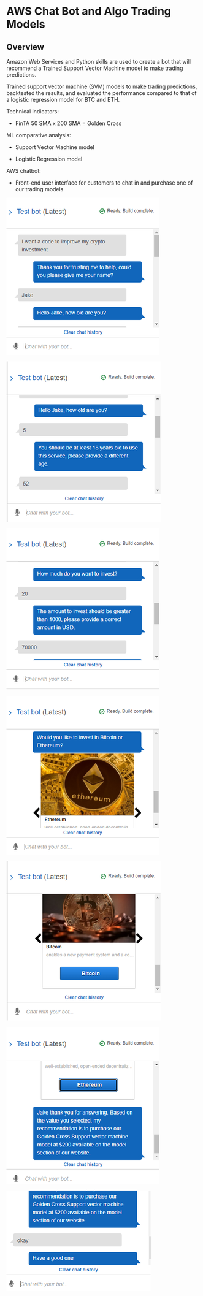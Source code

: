  
# AWS Chat Bot and Algo Trading Models

## Overview ##
Amazon Web Services and Python skills are used to create a bot that will recommend a Trained Support Vector Machine model to make trading predictions.


Trained support vector machine (SVM) models to make trading predictions, backtested the results, and evaluated the performance compared to that of a logistic regression model for BTC and ETH.

Technical indicators: 
- FinTA 50 SMA x 200 SMA = Golden Cross

ML comparative analysis:
- Support Vector Machine model

- Logistic Regression model

AWS chatbot: 
- Front-end user interface for customers to chat in and purchase one of our trading models


![Bot Image 1](https://github.com/Djachechi/AWS-Chat-Bot-Trading-Model/blob/main/Trading%20Bot/Trading_Bot%20images/Bot%201.PNG)

![Bot Image 2](https://github.com/Djachechi/AWS-Chat-Bot-Trading-Model/blob/main/Trading%20Bot/Trading_Bot%20images/Bot%202.PNG)

![Bot Image 3](https://github.com/Djachechi/AWS-Chat-Bot-Trading-Model/blob/main/Trading%20Bot/Trading_Bot%20images/Bot%203.PNG)

![Bot Image 4](https://github.com/Djachechi/AWS-Chat-Bot-Trading-Model/blob/main/Trading%20Bot/Trading_Bot%20images/Bot%204.PNG)

![Bot Image 5](https://github.com/Djachechi/AWS-Chat-Bot-Trading-Model/blob/main/Trading%20Bot/Trading_Bot%20images/Bot%205.PNG)

![Bot Image 6](https://github.com/Djachechi/AWS-Chat-Bot-Trading-Model/blob/main/Trading%20Bot/Trading_Bot%20images/Bot%206.PNG)

![Bot Image 7](https://github.com/Djachechi/AWS-Chat-Bot-Trading-Model/blob/main/Trading%20Bot/Trading_Bot%20images/Bot%207.PNG)
